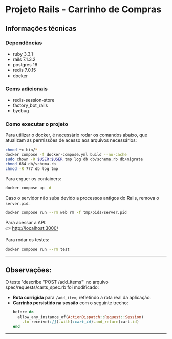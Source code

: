 # Projeto Rails - Carrinho de Compras

## Informações técnicas

### Dependências
- ruby 3.3.1
- rails 7.1.3.2
- postgres 16
- redis 7.0.15
- docker

### Gems adicionais
- redis-session-store
- factory_bot_rails
- byebug

### Como executar o projeto
Para utilizar o docker, é necessário rodar os comandos abaixo, que atualizam as permissões de acesso aos arquivos necessários:
```bash
chmod +x bin/*
docker compose -f docker-compose.yml build --no-cache
sudo chown -R $USER:$USER tmp log db db/schema.rb db/migrate
chmod 664 db/schema.rb
chmod -R 777 db log tmp
```

Para erguer os containers:
```bash
docker compose up -d
```

Caso o servidor não suba devido a processos antigos do Rails, remova o `server.pid`:
```bash
docker compose run --rm web rm -f tmp/pids/server.pid
```

Para acessar a API:  
👉 [http://localhost:3000/](http://localhost:3000/)

Para rodar os testes:
```bash
docker compose run --rm test
```
---

## Observações:
O teste 'describe "POST /add_items"' no arquivo spec/requests/carts_spec.rb foi modificado:
- **Rota corrigida** para `/add_item`, refletindo a rota real da aplicação.  
- **Carrinho persistido na sessão** com o seguinte trecho:
  ```ruby
  before do
    allow_any_instance_of(ActionDispatch::Request::Session)
      .to receive(:[]).with(:cart_id).and_return(cart.id)
  end
  ```

---


